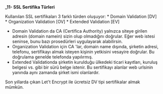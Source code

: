 **_11- SSL Sertifika Türleri**

Kullanılan SSL sertifikaları 3 farklı türden oluşuyor:
	* Domain Validation [DV]
	* Organization Validation [OV]
	* Extended Validation [EV]
	
* Domain Validation da CA (Certifica Authority) yalnızca siteye girilen adresin (domain namein) sizin olup olmadığını doğrular.
Eğer web istesi seninse, bunu bazı prosedürleri uygulayarak alabilirsin.
* Organization Validation için CA 'lar, domain name dışında, şirketin adresi, telefonu, sertifikayı almak isteyen kişinin yetkisini
vesayire doğrular. Bu doğrulama genelde telefonda yapılırmış.
* Extended Validationda şirketin kurulduğu ülkedeki ticari kayıtları, kuruluş belgesi vs. gibi bir sürü belge istenir. Bu sertifikayı alanlar
web urlsinin yanında aynı zamanda şirket ismi olanlardır.

Son yıllarda çıkan Let't Encrypt  ile ücretsiz DV tipi sertifikalar almak mümkün.